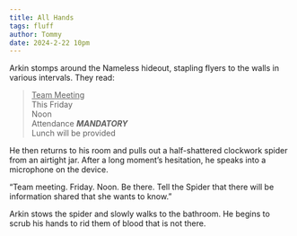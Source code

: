 ```yaml
---
title: All Hands
tags: fluff
author: Tommy
date: 2024-2-22 10pm
---
```


Arkin stomps around the Nameless hideout, stapling flyers to the walls in various intervals. They read: 

> <u>Team Meeting</u>   
> This Friday   
Noon   
Attendance ***MANDATORY***   
Lunch will be provided

He then returns to his room and pulls out a half-shattered clockwork spider from an airtight jar. After a long moment’s hesitation, he speaks into a microphone on the device.

“Team meeting. Friday. Noon. Be there. Tell the Spider that there will be information shared that she wants to know.” 

Arkin stows the spider and slowly walks to the bathroom. He begins to scrub his hands to rid them of blood that is not there.

